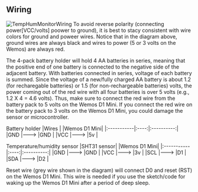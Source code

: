 
## Wiring

![TempHumMonitorWiring](https://user-images.githubusercontent.com/69003593/200435268-81bb1957-a4b3-4588-9a11-890ec4e6d296.jpg)
To avoid reverse polarity (connecting power[VCC/volts] poower to ground), it is best to stacy consistent with wire colors for ground and poweer wires. Notice that in the diagram above, ground wires are always black and wires to power (5 or 3 volts on the Wemos) are always red.

The 4-pack battery holder will hold 4 AA batteries in series, meaning that the positive end of one battery is connected to the negative side of the adjacent battery. With batteries connected in series, voltage of each battery is summed. Since the voltage of a new/fully charged AA battery is about 1.2 (for recharegable batteries) or 1.5 (for non-rechargeable batteries) volts, the power coming out of the red wire with all four batteries is over 5 volts (e.g., 1.2 X 4 = 4.6 volts). Thus, make sure to connect the red wire from the battery pack to 5 volts on the Wemos D1 Mini. If you connect the red wire on the battery pack to 3 volts on the Wemos D1 Mini, you could damage the sensor or microcontroller.


Battery holder
|Wires       |   	  |Wemos D1 Mini|
|:-----------|:----:|:----------:|
|GND	       |--->	|GND         |
|VCC	       |--->	|5v          |



Temperature/humidity sensor
|SHT31 sensor|   	  |Wemos D1 Mini|
|:-----------|:----:|:----------:|
|GND	       |--->	|GND         |
|VCC	       |--->	|3v         |
|SCL	       |--->	|D1         |
|SDA	       |--->	|D2         |

Reset wire (grey wire shown in the diagram) will connect D0 and reset (RST) on the Wemos D1 Mini. This wire is needed if you use the sketch/code for waking up the Wemos D1 Mini after a period of deep sleep.
